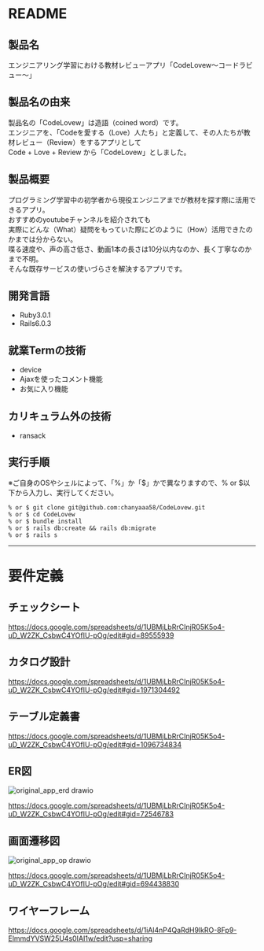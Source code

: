 # README

## 製品名

エンジニアリング学習における教材レビューアプリ「CodeLovew〜コードラビュー〜」

## 製品名の由来

製品名の「CodeLovew」は造語（coined word）です。<br>
エンジニアを、「Codeを愛する（Love）人たち」と定義して、その人たちが教材レビュー（Review）をするアプリとして<br>
Code + Love + Review から「CodeLovew」としました。

## 製品概要

プログラミング学習中の初学者から現役エンジニアまでが教材を探す際に活用できるアプリ。<br>
おすすめのyoutubeチャンネルを紹介されても<br>
実際にどんな（What）疑問をもっていた際にどのように（How）活用できたのかまでは分からない。<br>
喋る速度や、声の高さ低さ、動画1本の長さは10分以内なのか、長く丁寧なのかまで不明。<br>
そんな既存サービスの使いづらさを解決するアプリです。


## 開発言語

- Ruby3.0.1
- Rails6.0.3

## 就業Termの技術

- device
- Ajaxを使ったコメント機能
- お気に入り機能

## カリキュラム外の技術

- ransack

## 実行手順

※ご自身のOSやシェルによって、「%」か「$」かで異なりますので、% or $以下から入力し、実行してください。

```
% or $ git clone git@github.com:chanyaaa58/CodeLovew.git
% or $ cd CodeLovew
% or $ bundle install
% or $ rails db:create && rails db:migrate
% or $ rails s
```

***

# 要件定義

## チェックシート

https://docs.google.com/spreadsheets/d/1UBMjLbRrCInjR05K5o4-uD_W2ZK_CsbwC4YOfIU-pOg/edit#gid=89555939

## カタログ設計

https://docs.google.com/spreadsheets/d/1UBMjLbRrCInjR05K5o4-uD_W2ZK_CsbwC4YOfIU-pOg/edit#gid=1971304492

## テーブル定義書

https://docs.google.com/spreadsheets/d/1UBMjLbRrCInjR05K5o4-uD_W2ZK_CsbwC4YOfIU-pOg/edit#gid=1096734834

## ER図
![original_app_erd drawio](https://user-images.githubusercontent.com/86763220/136192544-adb5f8b9-1dc9-4f17-9890-40a363f84281.png)

https://docs.google.com/spreadsheets/d/1UBMjLbRrCInjR05K5o4-uD_W2ZK_CsbwC4YOfIU-pOg/edit#gid=72546783

## 画面遷移図
![original_app_op drawio](https://user-images.githubusercontent.com/86763220/136342933-e820d563-b282-4eb5-b83d-016066577f88.png)

https://docs.google.com/spreadsheets/d/1UBMjLbRrCInjR05K5o4-uD_W2ZK_CsbwC4YOfIU-pOg/edit#gid=694438830

## ワイヤーフレーム

https://docs.google.com/spreadsheets/d/1iAl4nP4QaRdH9lkRO-8Fp9-ElmmdYVSW25U4s0IAI1w/edit?usp=sharing








